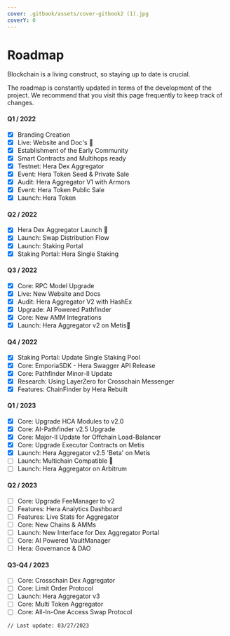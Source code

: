 ```yaml
---
cover: .gitbook/assets/cover-gitbook2 (1).jpg
coverY: 0
---
```


# Roadmap

Blockchain is a living construct, so staying up to date is crucial.

The roadmap is constantly updated in terms of the development of the project. We recommend that you visit this page frequently to keep track of changes.

#### Q1 / 2022

* [x] Branding Creation
* [x] Live: Website and Doc's :tada:
* [x] Establishment of the Early Community
* [x] Smart Contracts and Multihops ready
* [x] Testnet: Hera Dex Aggregator
* [x] Event: Hera Token Seed & Private Sale
* [x] Audit: Hera Aggregator V1 with Armors
* [x] Event: Hera Token Public Sale
* [x] Launch: Hera Token

#### Q2 / 2022

* [x] Hera Dex Aggregator Launch :tada:
* [x] Launch: Swap Distribution Flow
* [x] Launch: Staking Portal
* [x] Staking Portal: Hera Single Staking

#### Q3 / 2022

* [x] Core: RPC Model Upgrade
* [x] Live: New Website and Docs
* [x] Audit: Hera Aggregator V2 with HashEx
* [x] Upgrade: AI Powered Pathfinder
* [x] Core: New AMM Integrations
* [x] Launch: Hera Aggregator v2 on Metis:tada:

#### Q4 / 2022

* [x] Staking Portal: Update Single Staking Pool
* [x] Core: EmporiaSDK - Hera Swagger API Release
* [x] Core: Pathfinder Minor-II Update
* [x] Research: Using LayerZero for Crosschain Messenger
* [x] Features: ChainFinder by Hera Rebuilt

#### Q1 / 2023

* [x] Core: Upgrade HCA Modules to v2.0
* [x] Core: AI-Pathfinder v2.5 Upgrade
* [x] Core: Major-II Update for Offchain Load-Balancer
* [x] Core: Upgrade Executor Contracts on Metis
* [x] Launch: Hera Aggregator v2.5 'Beta' on Metis
* [ ] Launch: Multichain Compatible :tada:
* [ ] Launch: Hera Aggregator on Arbitrum

#### Q2 / 2023

* [ ] Core: Upgrade FeeManager to v2
* [ ] Features: Hera Analytics Dashboard
* [ ] Features: Live Stats for Aggregator
* [ ] Core: New Chains & AMMs
* [ ] Launch: New Interface for Dex Aggregator Portal
* [ ] Core: AI Powered VaultManager
* [ ] Hera: Governance & DAO

#### Q3-Q4 / 2023

* [ ] Core: Crosschain Dex Aggregator
* [ ] Core: Limit Order Protocol
* [ ] Launch: Hera Aggregator v3
* [ ] Core: Multi Token Aggregator
* [ ] Core: All-In-One Access Swap Protocol

```
// Last update: 03/27/2023
```
